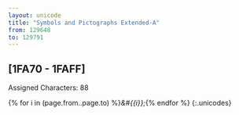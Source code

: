 ```yaml
---
layout: unicode
title: "Symbols and Pictographs Extended-A"
from: 129648
to: 129791
---
```


## 	[1FA70 - 1FAFF]

Assigned Characters: 88

{% for i in (page.from..page.to) %}<i>&#{{i}};</i>{% endfor %}
{:.unicodes}
